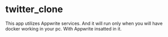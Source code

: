 # twitter_clone

This app utilizes Appwrite services. And it will run only when you will have docker working in your pc.
With Appwrite insatted in it.